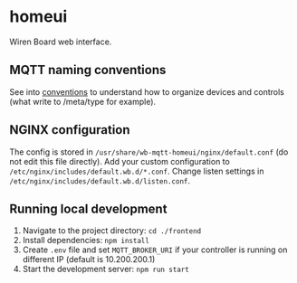 # homeui

Wiren Board web interface.

## MQTT naming conventions

See into [conventions](https://github.com/wirenboard/conventions/blob/main/README.md) to understand how to organize devices and controls (what write to /meta/type for example).

## NGINX configuration

The config is stored in `/usr/share/wb-mqtt-homeui/nginx/default.conf` (do not edit this file directly).
Add your custom configuration to `/etc/nginx/includes/default.wb.d/*.conf`.
Change listen settings in `/etc/nginx/includes/default.wb.d/listen.conf`.

## Running local development

1. Navigate to the project directory: `cd ./frontend`
2. Install dependencies: `npm install`
3. Create `.env` file and set `MQTT_BROKER_URI` if your controller is running on different IP (default is 10.200.200.1)
4. Start the development server: `npm run start`

